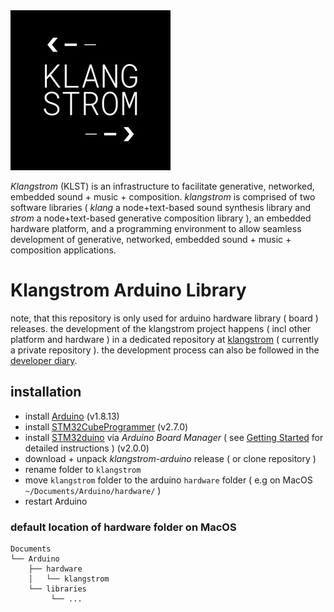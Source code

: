 <img src="./assets/KLST--app-icon.png" alt="KLST--app-icon" width="256"/>

*Klangstrom* (KLST) is an infrastructure to facilitate generative, networked, embedded sound + music + composition. *klangstrom* is comprised of two software libraries ( *klang* a node+text-based sound synthesis library and *strom* a node+text-based generative composition library ), an embedded hardware platform, and a programming environment to allow seamless development of generative, networked, embedded sound + music + composition applications.

# Klangstrom Arduino Library

note, that this repository is only used for arduino hardware library ( board ) releases. the development of the klangstrom project happens ( incl other platform and hardware ) in a dedicated repository at [klangstrom](https://github.com/interaktion-und-raum/klangstrom/) ( currently a private repository ). the development process can also be followed in the [developer diary](https://klangstrom.dennisppaul.de).

## installation

- install [Arduino](https://www.arduino.cc/en/software) (v1.8.13)
- install [STM32CubeProgrammer](https://www.st.com/en/development-tools/stm32cubeprog.html) (v2.7.0)
- install [STM32duino](https://github.com/stm32duino) via *Arduino Board Manager* ( see [Getting Started](https://github.com/stm32duino/Arduino_Core_STM32#getting-started) for detailed instructions ) (v2.0.0)
- download + unpack *klangstrom-arduino* release ( or clone repository )
- rename folder to `klangstrom`
- move `klangstrom` folder to the arduino `hardware` folder ( e.g on MacOS `~/Documents/Arduino/hardware/` )
- restart Arduino

### default location of hardware folder on MacOS

    Documents
    └── Arduino
        ├── hardware
        │   └── klangstrom
        └── libraries
             └── ...
